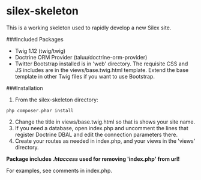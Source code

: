 silex-skeleton
==============

This is a working skeleton used to rapidly develop a new Silex site.

###Included Packages
* Twig 1.12 (twig/twig)
* Doctrine ORM Provider (taluu/doctrine-orm-provider)
* Twitter Bootstrap installed is in 'web' directory. The requisite CSS and JS includes are in the views/base.twig.html template. Extend the base template in other Twig files if you want to use Bootstrap.

###Installation
1. From the silex-skeleton directory:

```
php composer.phar install
```

2. Change the title in views/base.twig.html so that is shows your site name.
3. If you need a database, open index.php and uncomment the lines that register Doctrine DBAL and edit the connection parameters there.
4. Create your routes as needed in index.php, and your views in the 'views' directory.

**Package includes *.htaccess* used for removing 'index.php' from url!**

For examples, see comments in index.php.
